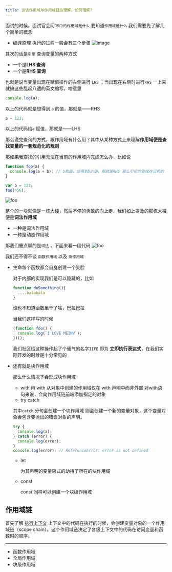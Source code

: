 ```yaml
---
title: 谈谈作用域与作用域链的理解，如何理解?
---
```

面试的时候，面试官会问`JS中的作用域是什么` 要知道`作用域是什么` 我们需要先了解几个简单的概念

- 编译原理 执行的过程一般会有三个步骤
  ![image](https://user-gold-cdn.xitu.io/2020/6/16/172bd8191abf433b?w=802&h=486&f=png&s=27546)

其次的话是`引擎` 查询变量的两种方式

- 一个是**LHS 查询**
- 一个是**RHS 查询**

也就是说当变量出现在赋值操作的左侧进行 `LHS` ；当出现在右侧时进行`RHS` 一上来就搞这些乱起八遭的英文缩写，啥意思

```javascript
console.log(a);
```

以上的代码就是想得到 `a` 的值，那就是——RHS

```javascript
a = 123;
```

以上的代码给`a` 赋值，那就是——LHS

那么说完查询的方式，跟作用域有什么用？其中从某种方式上来理解**作用域便是查找变量的一套规范化的规则**

那如果我查找的引用无法在当前的作用域内完成怎么办，比如说

```javascript
function foo(a) {
  console.log(a + b); // b取值，想得到b的值，那就是RHS 那么引用的查找在当前的 foo无法完成
}

var b = 123;
foo(456);
```
<img src="https://user-gold-cdn.xitu.io/2020/6/16/172bd9591dc641b6?w=464&h=411&f=png&s=9736" alt="foo">
<!-- ![](https://user-gold-cdn.xitu.io/2020/6/16/172bd9591dc641b6?w=464&h=411&f=png&s=9736) -->

整个的一块就像是一栋大楼，然后不停的勇敢的向上走，我们如上提及的那栋大楼便是**词法作用域**

- 一种是词法作用域
- 一种是动态作用域

那我们重点聊的是`词法` ，下面来看一段代码
<img src="https://user-gold-cdn.xitu.io/2020/6/16/172bda0752c43347?w=728&h=369&f=png&s=20385" alt="foo">


<!-- ![](https://user-gold-cdn.xitu.io/2020/6/16/172bda0752c43347?w=728&h=369&f=png&s=20385) -->

我们还不得不谈 `函数作用域` 以及 `块作用域`

- 生命每个函数都会自身创建一个笑脸

  对于内部的实现我们是可以隐藏的，比如

  ```javascript
  function doSomething(){
    ....balabala
  }
  ```

  谁也不知道函数里干了啥，巴拉巴拉

  当我们这样写的时候

  ```javascript
  (function foo() {
    console.log(`I LOVE MEINV`);
  })();
  ```

  我们社区给这种操作起了个骚气的名字`IIFE` 即为 **立即执行表达式**，在我们实际开发的时候是十分常见的

- 还有就是块作用域

  那么什么情况下会形成块作用域

  - with 用 with 从对象中创建的作用域仅在 with 声明中而非外部 对with语句来说，会向作用域链前端添加指定的对象
  - try catch 

  其中`catch` 分句会创建一个块作用域 则会创建一个新的变量对象，这个变量对象会包含要抛出的错误对象的声明。

  ```javascript
  try {
    console.log(a);
  } catch (error) {
    console.log(error);
  }
  console.log(error); // ReferenceError: error is not defined
  ```

  - let

    为其声明的变量隐式的劫持了所在的块作用域

  - const

    const 同样可以创建一个块级作用域

## 作用域链

首先了解 [执行上下文](./context.md) 上下文中的代码在执行的时候，会创建变量对象的一个作用域链（scope chain）。这个作用域链决定了各级上下文中的代码在访问变量和函数时的顺序。

---

 - 函数作用域
 - 全局作用域
 - 块级作用域